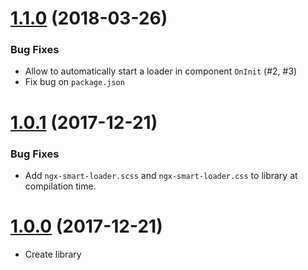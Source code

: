 <a name="1.1.0"></a>
# [1.1.0](https://github.com/biig-io/ngx-smart-loader/compare/1.0.0...1.0.1) (2018-03-26)

### Bug Fixes

* Allow to automatically start a loader in component `OnInit` (#2, #3)
* Fix bug on `package.json`



<a name="1.0.1"></a>
# [1.0.1](https://github.com/biig-io/ngx-smart-loader/compare/1.0.0...1.0.1) (2017-12-21)

### Bug Fixes

* Add `ngx-smart-loader.scss` and `ngx-smart-loader.css` to library at compilation time.



<a name="1.0.0"></a>
# [1.0.0](https://github.com/biig-io/ngx-smart-loader/compare/1.0.0...1.0.0) (2017-12-21)

* Create library

